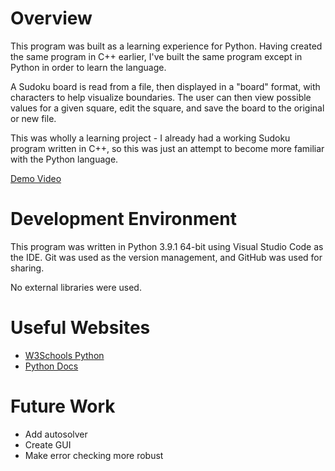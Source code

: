 # Overview

This program was built as a learning experience for Python. Having created the same program in C++ earlier, I've built the same program except in Python in order to learn the language.

A Sudoku board is read from a file, then displayed in a "board" format, with characters to help visualize boundaries. The user can then view possible values for a given square, edit the square, and save the board to the original or new file.

This was wholly a learning project - I already had a working Sudoku program written in C++, so this was just an attempt to become more familiar with the Python language.

[Demo Video](https://youtu.be/f4fU27zWM1w)

# Development Environment

This program was written in Python 3.9.1 64-bit using Visual Studio Code as the IDE. Git was used as the version management, and GitHub was used for sharing.

No external libraries were used.

# Useful Websites

* [W3Schools Python](https://www.w3schools.com/python/default.asp)
* [Python Docs](https://docs.python.org/3/)

# Future Work

* Add autosolver
* Create GUI
* Make error checking more robust